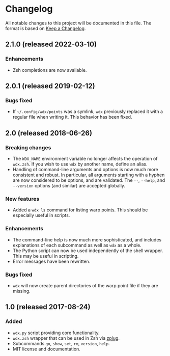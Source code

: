 # Changelog

All notable changes to this project will be documented in this file.
The format is based on [Keep a Changelog].

## 2.1.0 (released 2022-03-10)
### Enhancements
* Zsh completions are now available.

## 2.0.1 (released 2019-02-12)
### Bugs fixed
* If `~/.config/wdx/points` was a symlink, `wdx` previously replaced
  it with a regular file when writing it. This behavior has been
  fixed.

## 2.0 (released 2018-06-26)
### Breaking changes
* The `WDX_NAME` environment variable no longer affects the operation
  of `wdx.zsh`. If you wish to use `wdx` by another name, define an
  alias.
* Handling of command-line arguments and options is now much more
  consistent and robust. In particular, all arguments starting with a
  hyphen are now considered to be options, and are validated. The
  `--`, `--help`, and `--version` options (and similar) are accepted
  globally.

### New features
* Added a `wdx ls` command for listing warp points. This should be
  especially useful in scripts.

### Enhancements
* The command-line help is now much more sophisticated, and includes
  explanations of each subcommand as well as `wdx` as a whole.
* The Python script can now be used independently of the shell
  wrapper. This may be useful in scripting.
* Error messages have been rewritten.

### Bugs fixed
* `wdx` will now create parent directories of the warp point file if
  they are missing.

## 1.0 (released 2017-08-24)
### Added
* `wdx.py` script providing core functionality.
* `wdx.zsh` wrapper that can be used in Zsh via [zplug].
* Subcommands `go`, `show`, `set`, `rm`, `version`, `help`.
* MIT license and documentation.

[keep a changelog]: http://keepachangelog.com/
[zplug]: https://github.com/zplug/zplug

